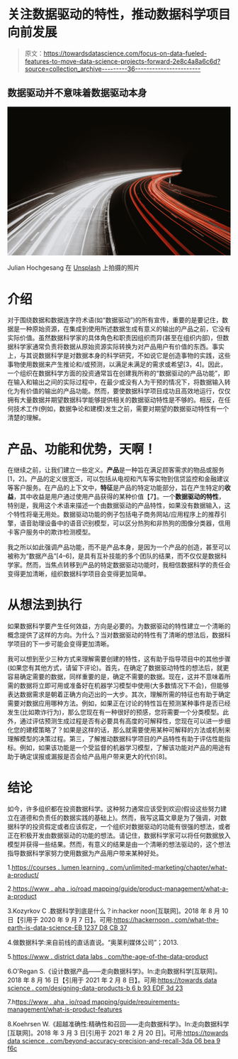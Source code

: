 # 关注数据驱动的特性，推动数据科学项目向前发展

> 原文：<https://towardsdatascience.com/focus-on-data-fueled-features-to-move-data-science-projects-forward-2e8c4a8a6c6d?source=collection_archive---------36----------------------->

## 数据驱动并不意味着数据驱动本身

![](img/3ea02d69d0d47f76d344ccf2e263a39e.png)

Julian Hochgesang 在 [Unsplash](https://unsplash.com?utm_source=medium&utm_medium=referral) 上拍摄的照片

# 介绍

对于围绕数据和数据连字符术语(如“数据驱动”)的所有宣传，重要的是要记住，数据是一种原始资源，在集成到使用所述数据生成有意义的输出的产品之前，它没有实际价值。虽然数据科学家的具体角色和职责因组织而异(甚至在组织内部)，但数据科学家通常负责将数据从原始资源实际转换为对产品用户有价值的东西。事实上，与其说数据科学是对数据本身的科学研究，不如说它是创造事物的实践，这些事物使用数据来产生推论和/或预测，以满足未满足的需求或希望[3，4]。因此，一个组织在数据科学方面的投资通常旨在创建我所称的“数据驱动的产品功能”，即在输入和输出之间的实际过程中，在最少或没有人为干预的情况下，将数据输入转化为有价值的输出的产品功能。然而，要使数据科学项目成功且高效地运行，仅仅拥有大量数据并期望数据科学能够提供相关的数据驱动特性是不够的。相反，在任何技术工作(例如，数据争论和建模)发生之前，需要对期望的数据驱动特性有一个清楚的理解。

# 产品、功能和优势，天啊！

在继续之前，让我们建立一些定义。**产品**是一种旨在满足顾客需求的物品或服务[1，2]。产品的定义很宽泛，可以包括从电视和汽车等实物到信贷监控和金融建议等客户服务。在产品的上下文中，**特征**是产品的特定功能部分，旨在产生特定的**收益**，其中收益是用户通过使用产品获得的某种价值【7】。一个**数据驱动的特性**，特别是，我用这个术语来描述一个由数据驱动的产品特性，如果没有数据输入，这个特性将毫无用处。数据驱动功能的例子包括电子商务网站/应用程序上的推荐引擎，语音助理设备中的语音识别模型，可以区分热狗和非热狗的图像分类器，信用卡客户服务中的欺诈检测模型。

我之所以如此强调产品功能，而不是产品本身，是因为一个产品的创造，甚至可以被称为“数据产品”[4–6]，是具有互补技能的多个团队的结果，而不仅仅是数据科学家。然而，当焦点转移到产品的特定数据驱动功能时，我相信数据科学的责任会变得更加清晰，组织数据科学项目会变得更加简单。

# 从想法到执行

如果数据科学要产生任何效益，方向是必要的。为数据驱动的特性建立一个清晰的概念提供了这样的方向。为什么？当对数据驱动的特性有了清晰的想法后，数据科学项目的下一步可能会变得更加清晰。

我可以想到至少三种方式来理解需要创建的特性，这有助于指导项目中的其他步骤(如果您有其他方式，请留下评论)。首先，在确定了数据驱动特性的想法后，就更容易确定需要的数据，同样重要的是，确定不需要的数据。现在，这并不意味着所需的数据将立即可用或准备好在机器学习模型中使用(大多数情况下不会)，但能够表达数据需求是朝着正确方向迈出的一大步。其次，理解所需的特征也有助于确定需要对数据应用哪种方法。例如，如果正在讨论的特性旨在预测某种事件是否已经发生(比如欺诈行为)，那么您现在有一种很好的预感，您将需要一个分类模型。此外，通过评估预测生成过程是否有必要具有高度的可解释性，您现在可以进一步细化您的建模策略了？如果是这样的话，那么就需要使用某种可解释的方法或机制来理解模型的决策过程。第三，了解推动数据科学项目的产品特性有助于评估性能指标。例如，如果该功能是一个受监督的机器学习模型，了解该功能对产品的用途有助于确定误报或漏报是否会给产品用户带来更大的代价[8]。

# 结论

如今，许多组织都在投资数据科学。这种努力通常应该受到欢迎(假设这些努力建立在道德和负责任的数据实践的基础上)。然而，我写这篇文章是为了强调，对数据科学的投资假定或者应该假定，一个组织对数据驱动的功能有很强的想法，或者正在积极开发由数据驱动的功能的想法。请记住，数据科学家可以将任何数据放入模型并获得一些结果。然而，有意义的结果是由一个清晰的想法驱动的，这个想法指导数据科学家努力使用数据为产品用户带来某种好处。

1.[https://courses . lumen learning . com/unlimited-marketing/chapter/what-a-product/](https://courses.lumenlearning.com/boundless-marketing/chapter/what-is-a-product/)

2.[https://www . aha . io/road mapping/guide/product-management/what-a-a-product](https://www.aha.io/roadmapping/guide/product-management/what-is-a-product)

3.Kozyrkov C .数据科学到底是什么？in:hacker noon[互联网]。2018 年 8 月 10 日【引用于 2020 年 9 月 7 日】。可用:[https://hackernoon . com/what-the-earth-is-data-science-EB 1237 D8 CB 37](https://hackernoon.com/what-on-earth-is-data-science-eb1237d8cb37)

4.做数据科学:来自前线的直话直说。“奥莱利媒体公司”；2013.

5.[https://www . district data labs . com/the-age-of-the-data-product](https://www.districtdatalabs.com/the-age-of-the-data-product)

6.O'Regan S.《设计数据产品——走向数据科学》。In:走向数据科学[互联网]。2018 年 8 月 16 日【引用于 2021 年 2 月 8 日】。可用:[https://towards data science . com/designing-data-products-b 6 b 93 EDF 3d 23](/designing-data-products-b6b93edf3d23)

7.h[ttps://www . aha . io/road mapping/guide/requirements-management/what-is-product-features](https://www.aha.io/roadmapping/guide/requirements-management/what-are-product-features)

8.Koehrsen W.《超越准确性:精确性和召回——走向数据科学》。In:走向数据科学[互联网]。2018 年 3 月 3 日[引用于 2021 年 2 月 20 日]。可用:[https://towards data science . com/beyond-accuracy-precision-and-recall-3da 06 bea 9 f6c](/beyond-accuracy-precision-and-recall-3da06bea9f6c)